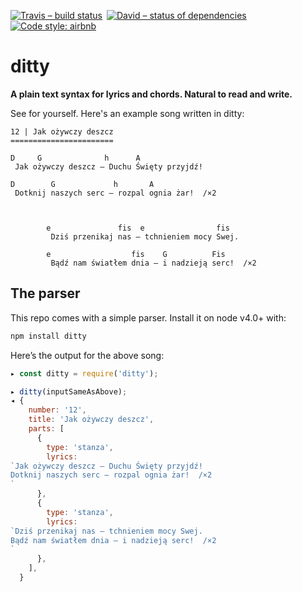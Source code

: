 [![Travis – build status
](https://img.shields.io/travis/magnificat/ditty/master.svg?style=flat-square
)](https://travis-ci.org/magnificat/ditty
) [![David – status of dependencies
](https://img.shields.io/david/magnificat/ditty.svg?style=flat-square
)](https://david-dm.org/magnificat/ditty
) [![Code style: airbnb
](https://img.shields.io/badge/code%20style-airbnb-777777.svg?style=flat-square
)](https://github.com/airbnb/javascript
)


# ditty

**A plain text syntax for lyrics and chords. Natural to read and write.**


See for yourself. Here's an example song written in ditty:

```
12 | Jak ożywczy deszcz
=======================

D     G              h      A
 Jak ożywczy deszcz – Duchu Święty przyjdź!

D        G             h       A
 Dotknij naszych serc – rozpal ognia żar!  /×2



        e               fis  e                fis
         Dziś przenikaj nas – tchnieniem mocy Swej.

        e                  fis    G          Fis
         Bądź nam światłem dnia – i nadzieją serc!  /×2
```


## The parser

This repo comes with a simple parser. Install it on node v4.0+ with:

```sh
npm install ditty
```

Here’s the output for the above song:

```js
▸ const ditty = require('ditty');

▸ ditty(inputSameAsAbove);
◂ {
    number: '12',
    title: 'Jak ożywczy deszcz',
    parts: [
      {
        type: 'stanza',
        lyrics:
`Jak ożywczy deszcz – Duchu Święty przyjdź!
Dotknij naszych serc – rozpal ognia żar!  /×2
`
      },
      {
        type: 'stanza',
        lyrics:
`Dziś przenikaj nas – tchnieniem mocy Swej.
Bądź nam światłem dnia – i nadzieją serc!  /×2
`
      },
    ],
  }
```
